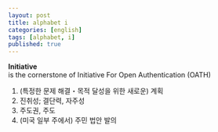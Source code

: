 ```yaml
---
layout: post
title: alphabet i
categories: [english]
tags: [alphabet, i]
published: true
---
```


**Initiative**  
is the cornerstone of Initiative For Open Authentication (OATH)

1. (특정한 문제 해결・목적 달성을 위한 새로운) 계획
2. 진취성; 결단력, 자주성 
3. 주도권, 주도 
4. (미국 일부 주에서) 주민 법안 발의



